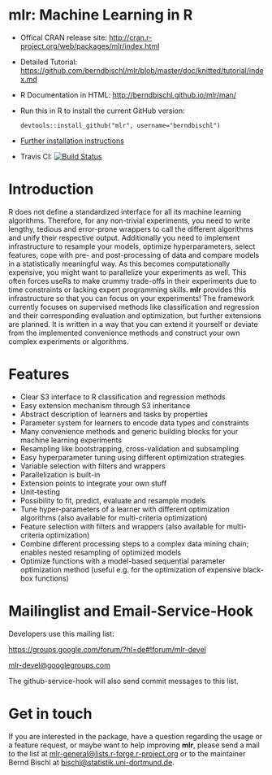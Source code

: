 mlr: Machine Learning in R 
==========================

* Offical CRAN release site: 
  http://cran.r-project.org/web/packages/mlr/index.html

* Detailed Tutorial:
  https://github.com/berndbischl/mlr/blob/master/doc/knitted/tutorial/index.md

* R Documentation in HTML:
  http://berndbischl.github.io/mlr/man/

* Run this in R to install the current GitHub version:
  ```splus
  devtools::install_github("mlr", username="berndbischl")
  ```

* [Further installation instructions](https://github.com/tudo-r/PackagesInfo/wiki/Installation-Information)

* Travis CI: [![Build Status](https://travis-ci.org/berndbischl/mlr.png)](https://travis-ci.org/berndbischl/mlr)


Introduction
============

R does not define a standardized interface for all its machine learning algorithms. Therefore, for any 
non-trivial experiments, you need to write lengthy, tedious and error-prone wrappers to call the different 
algorithms and unify their respective output. Additionally you need to implement infrastructure to resample 
your models, optimize hyperparameters, select features, cope with pre- and post-processing of data and 
compare models in a statistically meaningful way.
As this becomes computationally expensive, you might want to parallelize your experiments as well. This 
often forces useRs to make crummy trade-offs in their experiments due to time constraints or lacking expert 
programming skills. **mlr** provides this infrastructure so that you can focus on your experiments!
The framework currently focuses on supervised methods like classification and regression and their 
corresponding evaluation and optimization, but further extensions are planned. It is written in a way 
that you can extend it yourself or deviate from the implemented convenience methods and construct your own 
complex experiments or algorithms.

Features
========

* Clear S3 interface to R classification and regression methods
* Easy extension mechanism through S3 inheritance
* Abstract description of learners and tasks by properties
* Parameter system for learners to encode data types and constraints
* Many convenience methods and generic building blocks for your
  machine learning experiments
* Resampling like bootstrapping, cross-validation and subsampling
* Easy hyperparameter tuning using different optimization strategies
* Variable selection with filters and wrappers
* Parallelization is built-in
* Extension points to integrate your own stuff
* Unit-testing
* Possibility to fit, predict, evaluate and resample models
* Tune hyper-parameters of a learner with different optimization algorithms (also available for multi-criteria optimization)
* Feature selection with filters and wrappers (also available for multi-criteria optimization)
* Combine different processing steps to a complex data mining chain; enables nested resampling of optimized models
* Optimize functions with a model-based sequential parameter optimization method (useful e.g. for the optimization of expensive black-box functions)


Mailinglist and Email-Service-Hook
==================================

Developers use this mailing list:

https://groups.google.com/forum/?hl=de#!forum/mlr-devel

mlr-devel@googlegroups.com

The github-service-hook will also send commit messages to this list. 


Get in touch
============

If you are interested in the package, have a question regarding the usage or a feature request,
or maybe want to help improving **mlr**, please send a mail to the list at
mlr-general@lists.r-forge.r-project.org or to the maintainer Bernd Bischl
at bischl@statistik.uni-dortmund.de.
